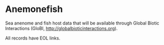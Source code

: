 # Anemonefish

Sea anenome and fish host data that will be available through Global Biotic Interactions (GloBI, http://globalbioticinteractions.org).

All records have EOL links.
